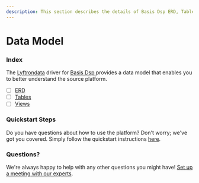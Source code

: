 ```yaml
---
description: This section describes the details of Basis Dsp ERD, Tables, and Views.
---
```


# Data Model

### Index

The  [Lyftrondata](https://www.lyftrondata.com/) driver for [Basis Dsp](https://www.lyftrondata.com/integration/basis-dsp/)[ ](https://www.lyftrondata.com/integration/basis-dsp/)provides a data model that enables you to better understand the source platform.

* [ ] [ERD](../../../marketing-analytics/basis-dsp/data-model/erd.md)
* [ ] [Tables](../../../marketing-analytics/basis-dsp/data-model/tables.md)
* [ ] [Views](../../../marketing-analytics/basis-dsp/data-model/views.md)

### Quickstart Steps

Do you have questions about how to use the platform? Don't worry; we've got you covered. Simply follow the quickstart instructions [here](../../../../quickstart-steps.md).

### Questions? <a href="#questions" id="questions"></a>

We're always happy to help with any other questions you might have! [Set up a meeting with our experts](https://www.lyftrondata.com/book-a-meeting/).

